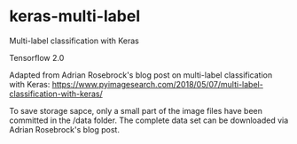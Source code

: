 # keras-multi-label
Multi-label classification with Keras

Tensorflow 2.0

Adapted from Adrian Rosebrock's blog post on multi-label classification with Keras:
https://www.pyimagesearch.com/2018/05/07/multi-label-classification-with-keras/

To save storage sapce, only a small part of the image files have been committed in the /data folder. The complete data set can be downloaded via Adrian Rosebrock's blog post.
